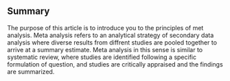 ## Summary

The purpose of this article is to introduce you to the principles of met analysis. 
Meta analysis refers to an analytical strategy of secondary data analysis where diverse results from diffrent studies are pooled together to arrive at a summary estimate. Meta analysis in this sense is similar to systematic review, where studies are identified following a specific formulation of question, and studies are critically appraised and the findings are summarized. 